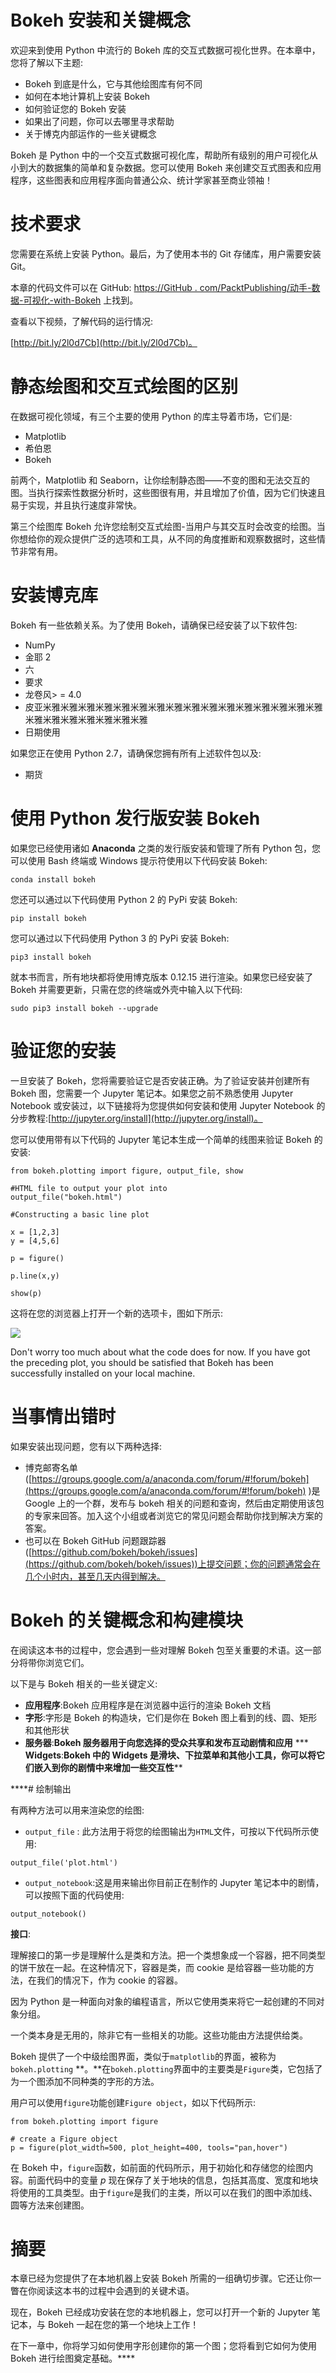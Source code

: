# Bokeh 安装和关键概念

欢迎来到使用 Python 中流行的 Bokeh 库的交互式数据可视化世界。在本章中，您将了解以下主题:

*   Bokeh 到底是什么，它与其他绘图库有何不同
*   如何在本地计算机上安装 Bokeh
*   如何验证您的 Bokeh 安装
*   如果出了问题，你可以去哪里寻求帮助
*   关于博克内部运作的一些关键概念

Bokeh 是 Python 中的一个交互式数据可视化库，帮助所有级别的用户可视化从小到大的数据集的简单和复杂数据。您可以使用 Bokeh 来创建交互式图表和应用程序，这些图表和应用程序面向普通公众、统计学家甚至商业领袖！

# 技术要求

您需要在系统上安装 Python。最后，为了使用本书的 Git 存储库，用户需要安装 Git。

本章的代码文件可以在 GitHub:
[https://GitHub . com/PacktPublishing/动手-数据-可视化-with-Bokeh](https://github.com/PacktPublishing/Hands-on-Data-Visualization-with-Bokeh) 上找到。

查看以下视频，了解代码的运行情况:

[http://bit.ly/2l0d7Cb](http://bit.ly/2l0d7Cb)。

# 静态绘图和交互式绘图的区别

在数据可视化领域，有三个主要的使用 Python 的库主导着市场，它们是:

*   Matplotlib
*   希伯恩
*   Bokeh

前两个，Matplotlib 和 Seaborn，让你绘制静态图——不变的图和无法交互的图。当执行探索性数据分析时，这些图很有用，并且增加了价值，因为它们快速且易于实现，并且执行速度非常快。

第三个绘图库 Bokeh 允许您绘制交互式绘图-当用户与其交互时会改变的绘图。当你想给你的观众提供广泛的选项和工具，从不同的角度推断和观察数据时，这些情节非常有用。

# 安装博克库

Bokeh 有一些依赖关系。为了使用 Bokeh，请确保已经安装了以下软件包:

*   NumPy
*   金耶 2
*   六
*   要求
*   龙卷风> = 4.0
*   皮亚米雅米雅米雅米雅米雅米雅米雅米雅米雅米雅米雅米雅米雅米雅米雅米雅米雅米雅米雅米雅米雅米雅米雅
*   日期使用

如果您正在使用 Python 2.7，请确保您拥有所有上述软件包以及:

*   期货

# 使用 Python 发行版安装 Bokeh

如果您已经使用诸如 **Anaconda** 之类的发行版安装和管理了所有 Python 包，您可以使用 Bash 终端或 Windows 提示符使用以下代码安装 Bokeh:

```
conda install bokeh
```

您还可以通过以下代码使用 Python 2 的 PyPi 安装 Bokeh:

```
pip install bokeh
```

您可以通过以下代码使用 Python 3 的 PyPi 安装 Bokeh:

```
pip3 install bokeh
```

就本书而言，所有地块都将使用博克版本 0.12.15 进行渲染。如果您已经安装了 Bokeh 并需要更新，只需在您的终端或外壳中输入以下代码:

```
sudo pip3 install bokeh --upgrade
```

# 验证您的安装

一旦安装了 Bokeh，您将需要验证它是否安装正确。为了验证安装并创建所有 Bokeh 图，您需要一个 Jupyter 笔记本。如果您之前不熟悉使用 Jupyter Notebook 或安装过，以下链接将为您提供如何安装和使用 Jupyter Notebook 的分步教程:[http://jupyter.org/install](http://jupyter.org/install)。

您可以使用带有以下代码的 Jupyter 笔记本生成一个简单的线图来验证 Bokeh 的安装:

```
from bokeh.plotting import figure, output_file, show

#HTML file to output your plot into
output_file("bokeh.html")

#Constructing a basic line plot 

x = [1,2,3]
y = [4,5,6]

p = figure()

p.line(x,y)

show(p)
```

这将在您的浏览器上打开一个新的选项卡，图如下所示:

![](../images/00005.jpeg)

Don't worry too much about what the code does for now. If you have got the preceding plot, you should be satisfied that Bokeh has been successfully installed on your local machine.

# 当事情出错时

如果安装出现问题，您有以下两种选择:

*   博克邮寄名单([https://groups.google.com/a/anaconda.com/forum/#!forum/bokeh](https://groups.google.com/a/anaconda.com/forum/#!forum/bokeh) )是 Google 上的一个群，发布与 bokeh 相关的问题和查询，然后由定期使用该包的专家来回答。加入这个小组或者浏览它的常见问题会帮助你找到解决方案的答案。
*   也可以在 Bokeh GitHub 问题跟踪器([https://github.com/bokeh/bokeh/issues](https://github.com/bokeh/bokeh/issues))上提交问题；你的问题通常会在几个小时内，甚至几天内得到解决。

# Bokeh 的关键概念和构建模块

在阅读这本书的过程中，您会遇到一些对理解 Bokeh 包至关重要的术语。这一部分将带你浏览它们。

以下是与 Bokeh 相关的一些关键定义:

*   **应用程序**:Bokeh 应用程序是在浏览器中运行的渲染 Bokeh 文档
*   **字形**:字形是 Bokeh 的构造块，它们是你在 Bokeh 图上看到的线、圆、矩形和其他形状
*   **服务器**:**Bokeh 服务器用于向您选择的受众共享和发布互动剧情和应用**
***   **Widgets**:**Bokeh 中的 Widgets 是滑块、下拉菜单和其他小工具，你可以将它们嵌入到你的剧情中来增加一些交互性****

 ****# 绘制输出

有两种方法可以用来渲染您的绘图:

*   `output_file` : 此方法用于将您的绘图输出为`HTML`文件，可按以下代码所示使用:

```
output_file('plot.html')
```

*   `output_notebook`:这是用来输出你目前正在制作的 Jupyter 笔记本中的剧情，可以按照下面的代码使用:

```
output_notebook()
```

**接口**:

理解接口的第一步是理解什么是类和方法。把一个类想象成一个容器，把不同类型的饼干放在一起。在这种情况下，容器是类，而 cookie 是给容器一些功能的方法，在我们的情况下，作为 cookie 的容器。

因为 Python 是一种面向对象的编程语言，所以它使用类来将它一起创建的不同对象分组。

一个类本身是无用的，除非它有一些相关的功能。这些功能由方法提供给类。

Bokeh 提供了一个中级绘图界面，类似于`matplotlib`的界面，被称为`bokeh.plotting` **。**在`bokeh.plotting`界面中的主要类是`Figure`类，它包括了为一个图添加不同种类的字形的方法。

用户可以使用`figure`功能创建`Figure object`，如以下代码所示:

```
from bokeh.plotting import figure

# create a Figure object
p = figure(plot_width=500, plot_height=400, tools="pan,hover")
```

在 Bokeh 中，`figure`函数，如前面的代码所示，用于初始化和存储您的绘图内容。前面代码中的变量 *p* 现在保存了关于地块的信息，包括其高度、宽度和地块将使用的工具类型。由于`figure`是我们的主类，所以可以在我们的图中添加线、圆等方法来创建图。

# 摘要

本章已经为您提供了在本地机器上安装 Bokeh 所需的一组确切步骤。它还让你一瞥在你阅读这本书的过程中会遇到的关键术语。

现在，Bokeh 已经成功安装在您的本地机器上，您可以打开一个新的 Jupyter 笔记本，与 Bokeh 一起在您的第一个地块上工作！

在下一章中，你将学习如何使用字形创建你的第一个图；您将看到它如何为使用 Bokeh 进行绘图奠定基础。****